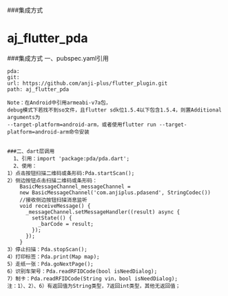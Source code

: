 ###集成方式
# aj_flutter_pda


###集成方式
一、pubspec.yaml引用

    pda:
    git:
    url: https://github.com/anji-plus/flutter_plugin.git
    path: aj_flutter_pda

    Note：在Android中引用armeabi-v7a包，
    debug模式下若找不到so文件，且flutter sdk位1.5.4以下包含1.5.4，则置Additional arguments为
    --target-platform=android-arm，或者使用flutter run --target-platform=android-arm命令安装

```

###二、dart层调用
  1、引用：import 'package:pda/pda.dart';
  2、使用：
1）点击按钮扫描二维码或条形码:Pda.startScan();
2）侧边按钮点击扫描二维码或条形码：
	BasicMessageChannel_messageChannel =
	new BasicMessageChannel('com.anjiplus.pdasend', StringCodec())
	//接收侧边按钮扫描消息监听
	void receiveMessage() {
	  _messageChannel.setMessageHandler((result) async {
		setState(() {
		  _barCode = result;
		});
	  });
	}
3）停止扫描：Pda.stopScan();
4）打印标签：Pda.print(Map map);
5）走纸一张：Pda.goNextPage();
6）识别车架号：Pda.readRFIDCode(bool isNeedDialog);
7）制卡：Pda.readRFIDCode(String vin，bool isNeedDialog);
注：1）、2）、6）有返回值为String类型，7返回int类型，其他无返回值；
```
